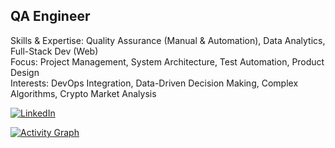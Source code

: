 ## **QA Engineer**
Skills & Expertise: Quality Assurance (Manual & Automation), Data Analytics, Full-Stack Dev (Web)<br>
Focus: Project Management, System Architecture, Test Automation, Product Design<br>
Interests: DevOps Integration, Data-Driven Decision Making, Complex Algorithms, Crypto Market Analysis


[![LinkedIn](https://img.shields.io/badge/LinkedIn-29599a?style=flat&logo=none&logoColor=white)](https://www.linkedin.com/in/kdalmirante)

[![Activity Graph](https://github-readme-activity-graph.vercel.app/graph?username=kibinzxc&theme=github-compact&days=30&custom_title=Activity%20over%20the%20past%2030%20days&hide_border=false&height=250&point=28a642)](https://github.com/castilloglenn?tab=repositories)
